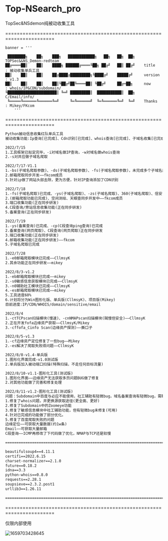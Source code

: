 # Top-NSearch_pro
TopSec&amp;NSdemon纯被动收集工具

=======================================================================

    banner = '''           

     ████████╗    ██╗    ███╗   ████████████╗   ██╗   ██╗  ██╗    TOPSec&&NS_Demon-redteam
    ██╔════██║    ██║    ████╗ ██████╔════╚██╗ ██╔╝   ██║ ██╔╝    title   : 被动收集单兵工具
    ██║    ██║    ██║    ██╔████╔█████████╗╚████╔╝    █████╔╝     version : v1.3
    ██║    ██║    ██║    ██║╚██╔╝██╚════██║ ╚██╔╝     ██╔═██╗     now     : whois/IP&CDN/subdomain/
    ╚██████████████████████║ ╚═╝ █████████║  ███████████║  ██╗              C/Email/info/
     ╚═════╚══════╚══════╚═╝     ╚═╚══════╝  ╚═╚══════╚═╝  ╚═╝    Thanks  : Mikey/FKcom                                                 
        ''' 
                                                                           
=======================================================================

```xml
Python被动信息收集红队单兵工具
被动收集功能:Ip查询[已完成]、Cdn识别[已完成]、whois查询[已完成]、子域名收集[已完成]、邮箱收集[已完成]、端口收集[未完成]、备案收集[已完成但有瑕疵]、Cms框架[未完成]、敏感信息收集[已完成]、蜜罐资产识别[未完成]（雏形）

2022/7/15
1.工具框架已拟定完毕，-i对域名做IP查询，-w对域名做whois查询
2.-s对并应做子域名爬取

2022/7/17-V1.1
1.-bs(子域名爬取参数)、-ds(子域名爬取参数)、-fs(子域名爬取参数)，未完成多个子域名爬取——mikey成员
2.邮箱爬取同步开发——fkcom成员
3.针对ip做了网站头部去除，更为方便，针对IP查询添加了CDN识别

2022/7/18
1.-fs(子域名爬取)已完成、-ys(子域名爬取)、-zs(子域名爬取)、360(子域名爬取)、信安(需会员)正在研发，研发进度90%。
2.(邮箱爬取功能已完成)、空间测绘、天眼查同步开发中——fkcom成员
3.端口收集功能(正在同步研发)
4.C段查询/旁站信息收集功能(正在同步研发)
5.备案查询(正在同步研发)

2022/7/19
1.-ys(备案查询)已完成、-cp(C段查询ping查询)已完成
2.备案查询(网页爬取)、C段查询(网页爬取)正在同步研发
3.端口收集功能(正在同步研发)
4.邮箱收集功能(正在同步研发)——fkcom
5.子域名爬取已完成

2022/7/28
1.-e0邮箱爬取模块已完成——CllmsyK
2.其余功能正在同步研发——mikey

2022/8/3-v1.2
1.-eb邮箱爬取模块已完成——mikey
2.-s0敏感信息获取模块已完成——CllmsyK
3.-n0辅助社工模块已完成——CllmsyK
4.-es邮箱爬取模块已完成——mikey
5.工具进度60%
6.计划将分为Win图形化版、单兵版(CllmsyK)、项目版(Mikey)
目前进度:IP/CDN/WHOIS/domain/sensitive/email

2022/8/4
1.-ctTCPscan扫描模块(慢速)、-cnNMAPscan扫描模块(贼慢但安全)——CllmsyK
2.正在开发fofa边缘资产获取——CllmsyK/Mikey
3.-cffofa_Cinfo Scan(边缘资产探测)——撕口子

2022/8/5-v1.3
1.-cf边缘资产定位修复了一些bug——Mikey
2.-es解决了爬取失败得问题——CllmsyK

2022/8/8-v1.4-单兵版
1.图形化界面完成-v1.0测试版
2.单兵版加入被动端口扫描(特殊扫描，不走任何目标流量)

2022/8/10-v1.1-图形化工具(测试版)
1.图形化界面——边缘资产无法获取多页问题BUG做了修复
2.对其他功能做了完善和修复处理

2022/8/11-v1.2-图形化工具(测试版)
问题：Subdomain中百度与必应不能使用，社工辅助有轻微bug，域名备案查询有轻微bug，需联网不然卡死。
1.修复了whois问题，并更换源获取途径(更全面、更好)
2.修复了Subdomain中的Zoomeye功能
3.修复了敏感信息模块中社工辅助功能，但有轻微bug未修复(可用)
4.针对已完成的功能做了部分优化。
5.修复了百度爬取失败的问题
边缘定位——可获取大量数据(约1w条)
Email——可获取大量邮箱
C段查询——ICMP再修改了下代码做了优化，NMAP与TCP还是较慢

==========================================================================================

beautifulsoup4==4.11.1
certifi==2022.6.15
charset-normalizer==2.1.0
future==0.18.2
idna==3.3
python-whois==0.8.0
requests==2.28.1
soupsieve==2.3.2.post1
urllib3==1.26.11

==========================================================================================
```

=======================================================================

仅限内部使用

![1659703428645](https://user-images.githubusercontent.com/74504486/183079771-c8b9d912-9ac0-4acb-8ae2-6a417dfb1ac3.png)


